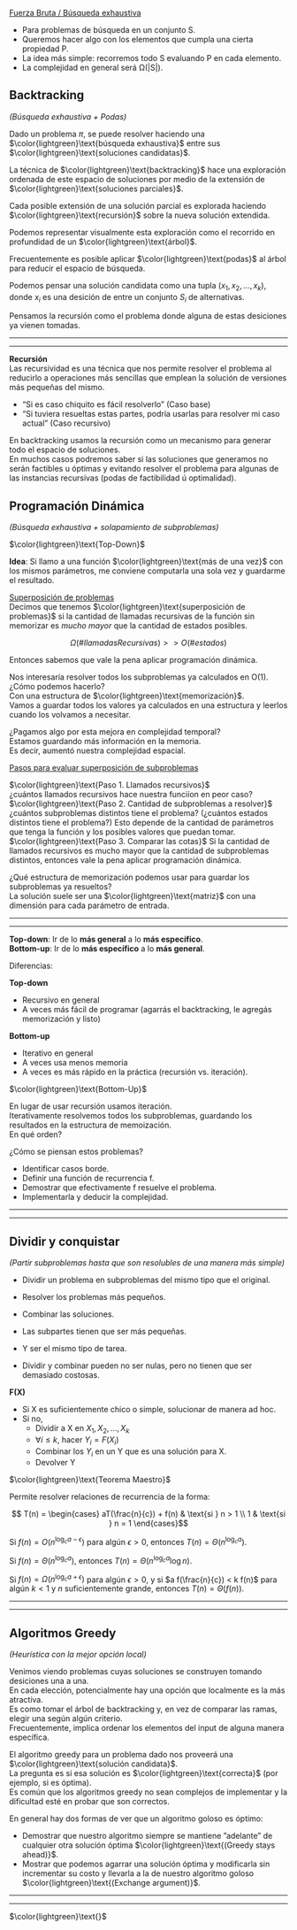 <u>Fuerza Bruta / Búsqueda exhaustiva</u>

* Para problemas de búsqueda en un conjunto S.
* Queremos hacer algo con los elementos que cumpla una cierta propiedad P.
* La idea más simple: recorremos todo S evaluando P en cada elemento.
* La complejidad en general será Ω(|S|).

Backtracking
---

*(Búsqueda exhaustiva + Podas)*

Dado un problema $\pi$, se puede resolver haciendo una $\color{lightgreen}\text{búsqueda exhaustiva}$ entre sus $\color{lightgreen}\text{soluciones candidatas}$.

La técnica de $\color{lightgreen}\text{backtracking}$ hace una exploración ordenada de este espacio de soluciones por medio de la extensión de $\color{lightgreen}\text{soluciones parciales}$. 

Cada posible extensión de una solución parcial es explorada haciendo $\color{lightgreen}\text{recursión}$ sobre la nueva solución extendida.

Podemos representar visualmente esta exploración como el recorrido en profundidad de un $\color{lightgreen}\text{árbol}$.

Frecuentemente es posible aplicar $\color{lightgreen}\text{podas}$ al árbol para reducir el espacio de búsqueda.

Podemos pensar una solución candidata como una tupla $(x_1, x_2, \ldots, x_k)$, donde $x_i$ es una desición de entre un conjunto $S_i$ de alternativas.

Pensamos la recursión como el problema donde alguna de estas desiciones ya vienen tomadas.

---
---

**Recursión**\
Las recursividad es una técnica que nos permite resolver el problema al reducirlo a operaciones más sencillas que emplean la solución de versiones más pequeñas del mismo.
* “Si es caso chiquito es fácil resolverlo” (Caso base)
* “Si tuviera resueltas estas partes, podría usarlas para resolver mi caso actual” (Caso
recursivo)

En backtracking usamos la recursión como un mecanismo para generar todo el espacio de soluciones.\
En muchos casos podremos saber si las soluciones que generamos no serán factibles u óptimas y evitando resolver el problema para algunas de las instancias recursivas (podas de factibilidad ú optimalidad).

Programación Dinámica
---

*(Búsqueda exhaustiva + solapamiento de subproblemas)*

$\color{lightgreen}\text{Top-Down}$

**Idea**: Si llamo a una función $\color{lightgreen}\text{más de una vez}$ con los mismos parámetros, me conviene computarla una sola vez y guardarme el resultado.

<u>Superposición de problemas</u>\
Decimos que tenemos $\color{lightgreen}\text{superposición de problemas}$ si la cantidad de llamadas recursivas de la función sin memorizar es *mucho mayor* que la cantidad de estados posibles.

$$\Omega(\# llamadasRecursivas) >> O(\# estados)$$

Entonces sabemos que vale la pena aplicar programación dinámica.

Nos interesarı́a resolver todos los subproblemas ya calculados en O(1).\
¿Cómo podemos hacerlo?\
Con una estructura de $\color{lightgreen}\text{memorización}$.\
Vamos a guardar todos los valores ya calculados en una estructura y leerlos cuando los volvamos a necesitar.

¿Pagamos algo por esta mejora en complejidad temporal?\
Estamos guardando más información en la memoria.\
Es decir, aumentó nuestra complejidad espacial.

<u>Pasos para evaluar superposición de subproblemas</u>

$\color{lightgreen}\text{Paso 1. Llamados recursivos}$\
¿cuántos llamados recursivos hace nuestra funciíon en peor caso?
$\color{lightgreen}\text{Paso 2. Cantidad de subproblemas a resolver}$\
¿cuántos subproblemas distintos tiene el problema? (¿cuántos estados distintos tiene el problema?)
Esto depende de la cantidad de parámetros que tenga la función y los posibles valores que puedan tomar.\
$\color{lightgreen}\text{Paso 3. Comparar las cotas}$
Si la cantidad de llamados recursivos es mucho mayor que la cantidad de subproblemas distintos, entonces vale la pena aplicar programación dinámica.

¿Qué estructura de memorización podemos usar para guardar los subproblemas ya resueltos?\
La solución suele ser una $\color{lightgreen}\text{matriz}$ con una dimensión para cada parámetro de entrada.

---
---

**Top-down**: Ir de lo **más general** a lo **más específico**.\
**Bottom-up**: Ir de lo **más específico** a lo **más general**.

Diferencias:

**Top-down**
* Recursivo en general
* A veces más fácil de programar (agarrás el backtracking, le agregás memorización y listo)

**Bottom-up**
* Iterativo en general
* A veces usa menos memoria
* A veces es más rápido en la práctica (recursión vs. iteración).

$\color{lightgreen}\text{Bottom-Up}$

En lugar de usar recursión usamos iteración.\
Iterativamente resolvemos todos los subproblemas, guardando los resultados en la estructura de memoización.\
En qué orden?

¿Cómo se piensan estos problemas?
* Identificar casos borde.
* Definir una función de recurrencia f.
* Demostrar que efectivamente f resuelve el problema.
* Implementarla y deducir la complejidad.

---
---

Dividir y conquistar
---
*(Partir subproblemas hasta que son resolubles de una manera más simple)*

* Dividir un problema en subproblemas del mismo tipo que el original.
* Resolver los problemas más pequeños.
* Combinar las soluciones.

* Las subpartes tienen que ser más pequeñas.
* Y ser el mismo tipo de tarea.
* Dividir y combinar pueden no ser nulas, pero no tienen que ser demasiado costosas.

**F(X)**
* Si X es suficientemente chico o simple, solucionar de manera ad hoc.
* Si no,
    * Dividir a X en $X_1 , X_2 , . . ., X_k$
    * $\forall i \leq k$, hacer $Y_i = F(X_i)$
    * Combinar los $Y_i$ en un Y que es una solución para X.
    * Devolver Y

$\color{lightgreen}\text{Teorema Maestro}$

Permite resolver relaciones de recurrencia de la forma:

$$ T(n) =  \begin{cases} aT(\frac{n}{c}) + f(n) & \text{si } n > 1 \\ 1 & \text{si } n = 1 \end{cases}$$

Si $f(n) = O(n^{\log_c a - \epsilon})$ para algún $\epsilon > 0$, entonces $T(n) = \Theta(n^{\log_c a})$.

Si $f(n) = \Theta(n^{\log_c a})$, entonces $T(n) = \Theta(n^{\log_c a} \log n)$.

Si $f(n) = \Omega(n^{\log_c a + \epsilon})$ para algún $\epsilon > 0$, y si $a f(\frac{n}{c}) < k f(n)$ para algún $k < 1$ y $n$ suficientemente grande, entonces $T(n) = \Theta(f(n))$. 

---
---

Algoritmos Greedy
---

*(Heurı́stica con la mejor opción local)*

Venimos viendo problemas cuyas soluciones se construyen tomando desiciones una a una.\
En cada elección, potencialmente hay una opción que localmente es la más atractiva.\
Es como tomar el árbol de backtracking y, en vez de comparar las ramas, elegir una según algún criterio.\
Frecuentemente, implica ordenar los elementos del input de alguna manera específica.

El algoritmo greedy para un problema dado nos proveerá una $\color{lightgreen}\text{solución candidata}$.\
La pregunta es si esa solución es $\color{lightgreen}\text{correcta}$ (por ejemplo, si es óptima).\
Es común que los algoritmos greedy no sean complejos de implementar y la dificultad esté en probar que son correctos.

En general hay dos formas de ver que un algoritmo goloso es óptimo:
* Demostrar que nuestro algoritmo siempre se mantiene ”adelante” de cualquier otra solución óptima $\color{lightgreen}\text{(Greedy stays ahead)}$.
* Mostrar que podemos agarrar una solución óptima y modificarla sin incrementar su costo y llevarla a la de nuestro algoritmo goloso $\color{lightgreen}\text{(Exchange argument)}$.

---
---



$\color{lightgreen}\text{}$